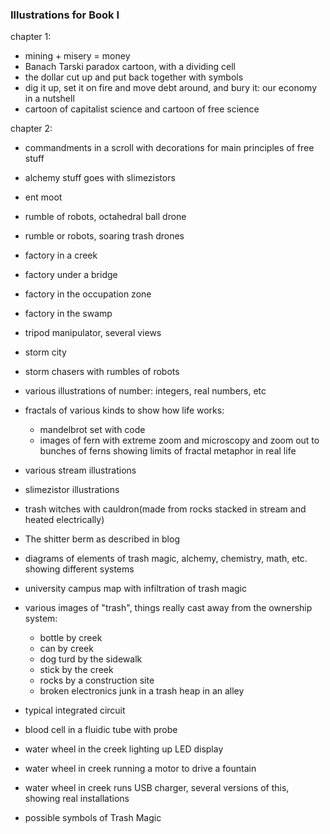 ### Illustrations for Book I


chapter 1:

 - mining + misery = money
 - Banach Tarski paradox cartoon, with a dividing cell
 - the dollar cut up and put back together with symbols
 - dig it up, set it on fire and move debt around, and bury it: our economy in a nutshell
 - cartoon of capitalist science and cartoon of free science
 
 chapter 2:
 
 - commandments in a scroll with decorations for main principles of free stuff
 
 - alchemy stuff goes with slimezistors

 - ent moot
 - rumble of robots, octahedral ball drone
 - rumble or robots, soaring trash drones
 - factory in a creek
 - factory under a bridge
 - factory in the occupation zone
 - factory in the swamp
 - tripod manipulator, several views
 - storm city
 - storm chasers with rumbles of robots
 - various illustrations of number: integers, real numbers, etc
 - fractals of various kinds to show how life works:
 	- mandelbrot set with code
 	- images of fern with extreme zoom and microscopy and zoom out to bunches of ferns showing limits of fractal metaphor in real life
 - various stream illustrations
 - slimezistor illustrations
 - trash witches with cauldron(made from rocks stacked in stream and heated electrically)
 - The shitter berm as described in blog
 - diagrams of elements of trash magic, alchemy, chemistry, math, etc. showing different systems
 - university campus map with infiltration of trash magic
 - various images of "trash", things really cast away from the ownership system:
 	- bottle by creek
 	- can by creek
 	- dog turd by the sidewalk
 	- stick by the creek
 	- rocks by a construction site
 	- broken electronics junk in a trash heap in an alley
 - typical integrated circuit 
 - blood cell in a fluidic tube with probe
 - water wheel in the creek lighting up LED display
 - water wheel in creek running a motor to drive a fountain
 - water wheel in creek runs USB charger, several versions of this, showing real installations 
 - possible symbols of Trash Magic